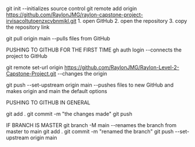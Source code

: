 git init
    --initializes source control
git remote add origin https://github.com/RaylonJMG/raylon-capstone-project-irvisacoltutoenzxcvbnmjkl.git
    1. open GitHub
    2. open the repository
    3. copy the repository link

git pull origin main
    --pulls files from GitHub

PUSHING TO GITHUB FOR THE FIRST TIME
gh auth login
    --connects the project to GitHub

git remote set-url origin https://github.com/RaylonJMG/Raylon-Level-2-Capstone-Project.git
  --changes the origin

git push --set-upstream origin main
    --pushes files to new GitHub and makes origin and main the default options

PUSHING TO GITHUB IN GENERAL

git add .
git commit -m "the changes made"
git push

IF BRANCH IS MASTER
git branch -M main
    --renames the branch from master to main
git add .
git commit -m "renamed the branch"
git push --set-upstream origin main
